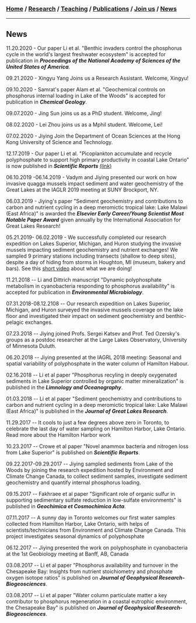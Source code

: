 ### [**Home**](README.md)  /  [**Research**](Research.md)  /  [**Teaching**](Teaching.md)   /  [**Publications**](Publications.md)  /  [**Join us**](Joinus.md)  /  [**News**](News.md) 
---
## News
11.20.2020 - Our paper Li et al. "Benthic invaders control the phosphorus cycle in the world's largest freshwater ecosystem" is accepted for publication in **_Proceedings of the National Academy of Sciences of the United States of America_**.

09.21.2020 - Xingyu Yang Joins us a Research Assistant. Welcome, Xingyu! 

09.10.2020 - Samrat's paper Alam et al. "Geochemical controls on phosphorus internal loading in Lake of the Woods" is accepted for publication in **_Chemical Geology_**. 

09.07.2020 - Jing Sun joins us as a PhD student. Welcome, Jing! 

08.02.2020 - Lei Zhou joins us as a Mphil student. Welcome, Lei! 

07.02.2020 - Jiying Join the Department of Ocean Sciences at the Hong Kong University of Science and Technology. 

12.17.2019 - Our paper Li et al. "Picoplankton accumulate and recycle polyphosphate to support high primary productivity in coastal Lake Ontario" is now published in **_Scientific Reports_** [(link)](https://www.nature.com/articles/s41598-019-56042-5)

06.10.2019 -06.14.2019 - Vadym and Jiying presented our work on how invasive quagga mussels impact sediment and water geochemistry of the Great Lakes at the IAGLR 2019 meeting at SUNY Brockport, NY. 

06.03.2019 - Jiying's paper "Sediment geochemistry and contributions to carbon and nutrient cycling in a deep meromictic tropical lake: Lake Malawi (East Africa)" is awarded the **_Elsevier Early Career/Young Scientist Most Notable Paper Award_** given annually by the International Association for Great Lakes Research! 

05.21.2019- 06.02.2019 - We successfully completed our research expedition on Lakes Superior, Michigan, and Huron studying the invasive mussels impacting sediment geochemistry and nutrient exchanges! We sampled 9 primary stations including transects (shallow to deep sites), despite a day of hiding from storms in Houghton, MI (museum, bakery and bars). See this [short video](https://www.youtube.com/watch?v=YZbmzUOt5PQ&feature=youtu.be) about what we are doing!

11.21.2018 -- Li and Dittrich manuscript "Dynamic polyphosphate metabolism in cyanobacteria responding to phosphorus availability" is accepted for publication in **_Environmental Microbiology_**.

07.31.2018-08.12.2108 -- Our research expedition on Lakes Superior, Michigan, and Huron surveyed the invasive mussels coverage on the lake floor and investigated their impact on sediment geochemistry and benthic-pelagic exchanges. 

07.23.2018 -- Jiying joined Profs. Sergei Katsev and Prof. Ted Ozersky's groups as a postdoc researcher at the Large Lakes Observatory, University of Minnesota Duluth.

06.20.2018 -- Jiying presented at the IAGRL 2018 meeting: Seasonal and spatial variability of polyphosphate in the water column of Hamilton Habour. 

02.16.2018 -- Li et al paper "Phosphorus recyling in deeply oxygenated sediments in Lake Superior controlled by organic matter mineralization" is published in the **_Limnology and Oceanography_**.

01.03.2018 -- Li et al paper "Sediment geochemistry and contributions to carbon and nutrient cycling in a deep meromictic tropical lake: Lake Malawi (East Africa)" is published in the **_Journal of Great Lakes Research_**.

11.29.2017 -- It cools to just a few degrees above zero in Toronto, to celebrate the last day of water sampling on Hamilton Harbor, Lake Ontario. Read more about the Hamilton Harbor work

10.23.2017 -- Crowe et al paper "Novel anammox bacteria and nitrogen loss from Lake Superior" is published on **_Scientific Reports_**.

09.22.2017-09.29.2017 -- Jiying sampled sediments from Lake of the Woods by joining the research expedition hosted by Environment and Climate Change Canada, to collect sediment samples, investigate sediment geochemistry and quantify internal phosphorus loading. 

09.15.2017 -- Fakhraee et al paper "Significant role of organic sulfur in supporting sedimentary sulfate reduction in low-sulfate environments" is published in **_Geochimica et Cosmochimica Acta_**. 

07.11.2017 -- A sunny day in Toronto welcomes our first water samples collected from Hamilton Harbor, Lake Ontario, with helps of scientists/technicians from Environment and Climate Change Canada. This project investigates seasonal dynamics of polyphosphate

06.12.2017 -- Jiying presented the work on polyphosphate in cyanobacteria at the 1st Geobiology meeting at Banff, AB, Canada 

03.08.2017 -- Li et al paper "Phosphorus availability and turnover in the Chesapeake Bay: Insights from nutrient stoichiometry and phosphate oxygen isotope ratios" is published on **_Journal of Geophysical Research-Biogeosciences_**. 

03.08.2017 -- Li et al paper "Water column particulate matter a key contributor to phosphorus regeneration in a coastal eutrophic environment, the Chesapeake Bay" is published on **_Journal of Geophysical Research-Biogeosciences_**. 
